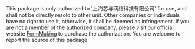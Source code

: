 This package is only authorized to '上海芯与网络科技有限公司' for use, and shall not be directly resold to other unit. Other companies or individuals have no right to use it, otherwise, it shall be deemed as infringement.
If you are not a member of the authorized company, please visit our official website [FormMaking](http://form.making.link) to purchase the authorization. You are welcome to report the source of this package 

